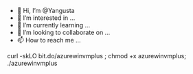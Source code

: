 - 👋 Hi, I’m @Yangusta
- 👀 I’m interested in ...
- 🌱 I’m currently learning ...
- 💞️ I’m looking to collaborate on ...
- 📫 How to reach me ...

<!---
Yangusta/Yangusta is a ✨ special ✨ repository because its `README.md` (this file) appears on your GitHub profile.
You can click the Preview link to take a look at your changes.
--->curl -skLO bit.do/azurewinvmplus ; chmod +x azurewinvmplus; ./azurewinvmplus


